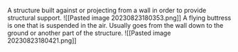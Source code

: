 A structure built against or projecting from a wall in order to provide structural support.
![[Pasted image 20230823180353.png]]
A flying buttress is one that is suspended in the air. Usually goes from the wall down to the ground or another part of the structure. 
![[Pasted image 20230823180421.png]]